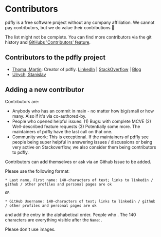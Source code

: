 # Contributors

pdfly is a free software project without any company affiliation. We cannot pay
contributors, but we do value their contributions 🤗

The list might not be complete. You can find more contributors via the git
history and [GitHubs 'Contributors' feature](https://github.com/py-pdf/pdfly/graphs/contributors).

## Contributors to the pdfly project

* [Thoma, Martin](https://github.com/MartinThoma): Creator of pdfly. [LinkedIn](https://www.linkedin.com/in/martin-thoma/) | [StackOverflow](https://stackoverflow.com/users/562769/martin-thoma) | [Blog](https://martin-thoma.com/)
* [Ulrych, Stanislav](https://github.com/stanislavulrych)

## Adding a new contributor

Contributors are:

* Anybody who has an commit in main - no matter how big/small or how many. Also if it's via co-authored-by.
* People who opened helpful issues:
  (1) Bugs: with complete MCVE
  (2) Well-described feature requests
  (3) Potentially some more.
  The maintainers of pdfly have the last call on that one.
* Community work: This is exceptional. If the maintainers of pdfly see people
  being super helpful in answering issues / discussions or being very active on
  Stackoverflow, we also consider them being contributors to pdfly.

Contributors can add themselves or ask via an Github Issue to be added.

Please use the following format:

```
* Last name, First name: 140-characters of text; links to linkedin / github / other profiles and personal pages are ok

OR

* GitHub Username: 140-characters of text; links to linkedin / github / other profiles and personal pages are ok
```

and add the entry in the alphabetical order. People who . The 140 characters are everything visible after the `Name:`.

Please don't use images.

